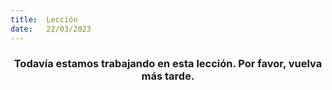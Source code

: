 ```yaml
---
title:  Lección
date:   22/03/2023
---
```


### <center>Todavía estamos trabajando en esta lección. Por favor, vuelva más tarde.</center>